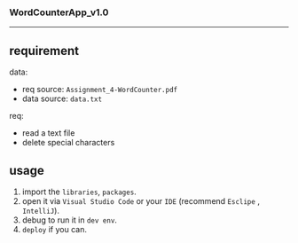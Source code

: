 ### WordCounterApp_v1.0
---

## requirement

data: 

- req source: `Assignment_4-WordCounter.pdf`
- data source: `data.txt`

req:

- read a text file 
- delete special characters

## usage

1. import the `libraries`, `packages`.
2. open it via `Visual Studio Code` or your `IDE` (recommend `Esclipe` , `IntelliJ`).
3. debug to run it in `dev env`.
4. `deploy` if you can.
